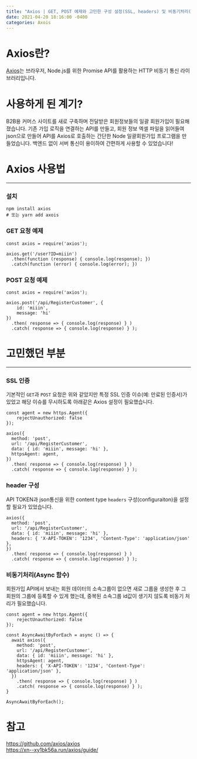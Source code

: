 ```yaml
---
title: "Axios | GET, POST 예제와 고민한 구성 설정(SSL, headers) 및 비동기처리(async)"
date: 2021-04-20 18:16:00 -0400
categories: Axois
---
```


# Axios란?
[Axios](https://github.com/axios/axios)는 브라우저, Node.js를 위한 Promise API를 활용하는 HTTP 비동기 통신 라이브러리입니다.

# 사용하게 된 계기?
B2B용 커머스 사이트를 새로 구축하며 전달받은 회원정보들의 일괄 회원가입이 필요해졌습니다. 기존 가입 로직을 연결하는 API를 만들고, 회원 정보 엑셀 파일을 읽어들여 json으로 만들어 API를 Axios로 호출하는 간단한 Node 일괄회원가입 프로그램을 만들었습니다. 백엔드 없이 서버 통신이 용이하여 간편하게 사용할 수 있었습니다!

# Axios 사용법
***
### 설치
```
npm install axios
# 또는 yarn add axois
```
### GET 요청 예제
```
const axios = require('axios');

axios.get('/user?ID=miiin')
  .then(function (response) { console.log(response); })
  .catch(function (error) { console.log(error); })
```

### POST 요청 예제
```
const axios = require('axios');

axios.post('/api/RegisterCustomer', {
    id: 'miiin',
    message: 'hi'
})
  .then( response => { console.log(response) } )
  .catch( response => { console.log(response) } );
```   

   
# 고민했던 부분
***
### SSL 인증
기본적인 `GET`과 `POST` 요청은 위와 같았지만 특정 SSL 인증 이슈(예: 만료된 인증서)가 있었고 해당 이슈를 무시하도록 아래같은 Axios 설정이 필요했습니다.
```
const agent = new https.Agent({
    rejectUnauthorized: false
});

axios({
  method: 'post',
  url: '/api/RegisterCustomer',
  data: { id: 'miiin', message: 'hi' },
  httpsAgent: agent,
})
  .then( response => { console.log(response) } )
  .catch( response => { console.log(response) } );
```

### header 구성
API TOKEN과 json통신을 위한 content type `headers` 구성(configuraiton)을 설정할 필요가 있었습니다.
```
axios({
  method: 'post',
  url: '/api/RegisterCustomer',
  data: { id: 'miiin', message: 'hi' },
  headers: { 'X-API-TOKEN': '1234', 'Content-Type': 'application/json' },
})
  .then( response => { console.log(response) } )
  .catch( response => { console.log(response) } );
```

### 비동기처리(Async 함수)
회원가입 API에서 보내는 회원 데이터의 소속그룹이 없으면 새로 그룹을 생성한 후 그 회원의 그룹에 등록할 수 있게 했는데, 중복된 소속그룹 id값이 생기지 않도록 비동기 처리가 필요했습니다.
```
const agent = new https.Agent({
    rejectUnauthorized: false
});

const AsyncAwaitByForEach = async () => {
  await axios({
    method: 'post',
    url: '/api/RegisterCustomer',
    data: { id: 'miiin', message: 'hi' },
    httpsAgent: agent,
    headers: { 'X-API-TOKEN': '1234', 'Content-Type': 'application/json' },
  })
    .then( response => { console.log(response) } )
    .catch( response => { console.log(response) } );
}

AsyncAwaitByForEach();
```


# 참고
https://github.com/axios/axios   
https://xn--xy1bk56a.run/axios/guide/
